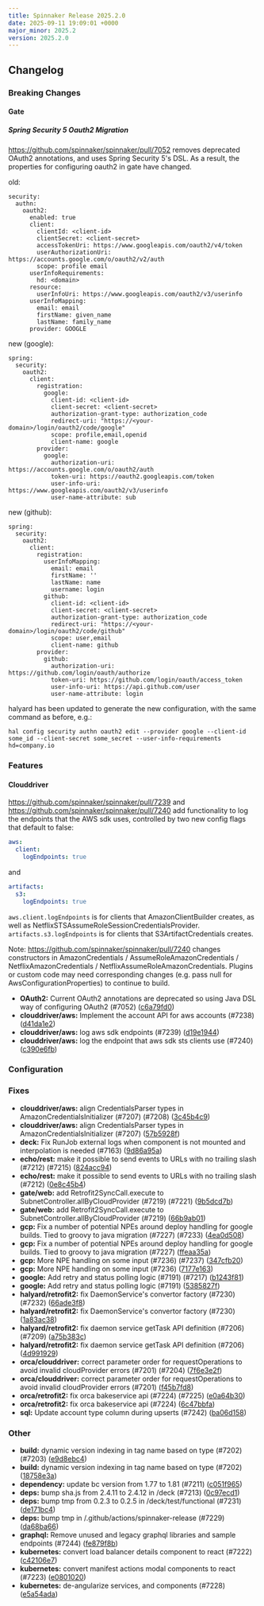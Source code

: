 ```yaml
---
title: Spinnaker Release 2025.2.0
date: 2025-09-11 19:09:01 +0000
major_minor: 2025.2
version: 2025.2.0
---
```


## Changelog

### Breaking Changes

#### Gate

##### Spring Security 5 Oauth2 Migration

https://github.com/spinnaker/spinnaker/pull/7052 removes deprecated OAuth2 annotations, and uses Spring Security 5's DSL.  As a result, the properties for configuring oauth2 in gate have changed.

old:
```
security:
  authn:
    oauth2:
      enabled: true
      client:
        clientId: <client-id>
        clientSecret: <client-secret>
        accessTokenUri: https://www.googleapis.com/oauth2/v4/token
        userAuthorizationUri: https://accounts.google.com/o/oauth2/v2/auth
        scope: profile email
      userInfoRequirements:
        hd: <domain>
      resource:
        userInfoUri: https://www.googleapis.com/oauth2/v3/userinfo
      userInfoMapping:
        email: email
        firstName: given_name
        lastName: family_name
      provider: GOOGLE
```

new (google):
```
spring:
  security:
    oauth2:
      client:
        registration:
          google:
            client-id: <client-id>
            client-secret: <client-secret>
            authorization-grant-type: authorization_code
            redirect-uri: "https://<your-domain>/login/oauth2/code/google"
            scope: profile,email,openid
            client-name: google
        provider:
          google:
            authorization-uri: https://accounts.google.com/o/oauth2/auth
            token-uri: https://oauth2.googleapis.com/token
            user-info-uri: https://www.googleapis.com/oauth2/v3/userinfo
            user-name-attribute: sub
```

new (github):
```
spring:
  security:
    oauth2:
      client:
        registration:
          userInfoMapping:
            email: email
            firstName: ''
            lastName: name
            username: login
          github:
            client-id: <client-id>
            client-secret: <client-secret>
            authorization-grant-type: authorization_code
            redirect-uri: "https://<your-domain>/login/oauth2/code/github"
            scope: user,email
            client-name: github
        provider:
          github:
            authorization-uri: https://github.com/login/oauth/authorize
            token-uri: https://github.com/login/oauth/access_token
            user-info-uri: https://api.github.com/user
            user-name-attribute: login
```

halyard has been updated to generate the new configuration, with the same command as before, e.g.:
```
hal config security authn oauth2 edit --provider google --client-id some_id --client-secret some_secret --user-info-requirements hd=company.io
```

### Features

#### Clouddriver

https://github.com/spinnaker/spinnaker/pull/7239 and https://github.com/spinnaker/spinnaker/pull/7240 add functionality to log the endpoints that the AWS sdk uses, controlled by two new config flags that default to false:
```yaml
aws:
  client:
    logEndpoints: true
```
and
```yaml
artifacts:
  s3:
    logEndpoints: true
```

`aws.client.logEndpoints` is for clients that AmazonClientBuilder creates, as well as NetflixSTSAssumeRoleSessionCredentialsProvider.  `artifacts.s3.logEndpoints` is for clients that S3ArtifactCredentials creates.

Note: https://github.com/spinnaker/spinnaker/pull/7240 changes constructors in AmazonCredentials / AssumeRoleAmazonCredentials / NetflixAmazonCredentials / NetflixAssumeRoleAmazonCredentials.  Plugins or custom code may need corresponding changes (e.g. pass null for AwsConfigurationProperties) to continue to build.

* **OAuth2:** Current OAuth2 annotations are deprecated so using Java DSL way of configuring OAuth2 (#7052) ([c6a79fd0](https://github.com/spinnaker/spinnaker/commit/c6a79fd0e5375b6b12f8bba1c47a4e81cb2819fb))
* **clouddriver/aws:** Implement the account API for aws accounts (#7238) ([d41da1e2](https://github.com/spinnaker/spinnaker/commit/d41da1e2d50e05822aba3ff3af174e70e3f7ee7b))
* **clouddriver/aws:** log aws sdk endpoints (#7239) ([d19e1944](https://github.com/spinnaker/spinnaker/commit/d19e19440695b268ba4ec7644003fdcb5f7b7295))
* **clouddriver/aws:** log the endpoint that aws sdk sts clients use (#7240) ([c390e6fb](https://github.com/spinnaker/spinnaker/commit/c390e6fbd68d146d95d50079c55c011a168f067f))

### Configuration


### Fixes

* **clouddriver/aws:** align CredentialsParser types in AmazonCredentialsInitializer (#7207) (#7208) ([3c45b4c9](https://github.com/spinnaker/spinnaker/commit/3c45b4c933a6e519efa05f04e64f4f84cc91dcc8))
* **clouddriver/aws:** align CredentialsParser types in AmazonCredentialsInitializer (#7207) ([57b5928f](https://github.com/spinnaker/spinnaker/commit/57b5928f5b52e10f20ad29cdfdeb57b96dd22614))
* **deck:** Fix RunJob external logs when component is not mounted and interpolation is needed (#7163) ([9d86a95a](https://github.com/spinnaker/spinnaker/commit/9d86a95abc517ea909735f0ee0884bd5f502131d))
* **echo/rest:** make it possible to send events to URLs with no trailing slash (#7212) (#7215) ([824acc94](https://github.com/spinnaker/spinnaker/commit/824acc94316250429e7e78d97a3f4b0d8574aee1))
* **echo/rest:** make it possible to send events to URLs with no trailing slash (#7212) ([0e8c45b4](https://github.com/spinnaker/spinnaker/commit/0e8c45b45a7374f4ddacf579aa12dd1d67915b79))
* **gate/web:** add Retrofit2SyncCall.execute to SubnetController.allByCloudProvider (#7219) (#7221) ([9b5dcd7b](https://github.com/spinnaker/spinnaker/commit/9b5dcd7b9070661d07bde95cd030cdde1e5efb41))
* **gate/web:** add Retrofit2SyncCall.execute to SubnetController.allByCloudProvider (#7219) ([66b9ab01](https://github.com/spinnaker/spinnaker/commit/66b9ab017406ef1565b20c5c04acf18bbcb4cdcd))
* **gcp:** Fix a number of potential NPEs around deploy handling for google builds.  Tied to groovy to java migration (#7227) (#7233) ([4ea0d508](https://github.com/spinnaker/spinnaker/commit/4ea0d5087f5472793cc72c5b57cb1ce282890c5e))
* **gcp:** Fix a number of potential NPEs around deploy handling for google builds.  Tied to groovy to java migration (#7227) ([ffeaa35a](https://github.com/spinnaker/spinnaker/commit/ffeaa35aa16f7e32fb1d62fd8d21edb13918e13a))
* **gcp:** More NPE handling on some input (#7236) (#7237) ([347cfb20](https://github.com/spinnaker/spinnaker/commit/347cfb20f0cba0f7c9d06a31c961bbb2082756fc))
* **gcp:** More NPE handling on some input (#7236) ([7177e163](https://github.com/spinnaker/spinnaker/commit/7177e163ad5294518fba2aa5d9d8d38d842c4b59))
* **google:** Add retry and status polling logic (#7191) (#7217) ([b1243f81](https://github.com/spinnaker/spinnaker/commit/b1243f8112e43c9ccfab8758d86353b9a6876a30))
* **google:** Add retry and status polling logic (#7191) ([5385827f](https://github.com/spinnaker/spinnaker/commit/5385827fa3d4ffc9fe152e2cb6d03db89b7ba68a))
* **halyard/retrofit2:** fix DaemonService's convertor factory (#7230) (#7232) ([66ade3f8](https://github.com/spinnaker/spinnaker/commit/66ade3f8b48fd09195895918fe6dc058e25e8a46))
* **halyard/retrofit2:** fix DaemonService's convertor factory (#7230) ([1a83ac38](https://github.com/spinnaker/spinnaker/commit/1a83ac383fba5b15febd75291be674b55395f4f0))
* **halyard/retrofit2:** fix daemon service getTask API definition (#7206) (#7209) ([a75b383c](https://github.com/spinnaker/spinnaker/commit/a75b383c05f1570f9c08a766da092f199de4ac38))
* **halyard/retrofit2:** fix daemon service getTask API definition (#7206) ([4d991929](https://github.com/spinnaker/spinnaker/commit/4d99192979b269af29a2b5047cc4a0f03f0761ed))
* **orca/clouddriver:** correct parameter order for requestOperations to avoid invalid cloudProvider errors (#7201) (#7204) ([7f6e3e2f](https://github.com/spinnaker/spinnaker/commit/7f6e3e2f325f2607a6fdd3e4e21f307b69f09cd9))
* **orca/clouddriver:** correct parameter order for requestOperations to avoid invalid cloudProvider errors (#7201) ([f45b7fd8](https://github.com/spinnaker/spinnaker/commit/f45b7fd885c6ed56b1c4548be2e6a24caa0feb31))
* **orca/retrofit2:** fix orca bakeservice api (#7224) (#7225) ([e0a64b30](https://github.com/spinnaker/spinnaker/commit/e0a64b30b6e4436e844df3d14930b7e90797cf74))
* **orca/retrofit2:** fix orca bakeservice api (#7224) ([6c47bbfa](https://github.com/spinnaker/spinnaker/commit/6c47bbfac318fd48e4e3a17c0ef5495a1d03f28d))
* **sql:** Update account type column during upserts (#7242) ([ba06d158](https://github.com/spinnaker/spinnaker/commit/ba06d1580d7ee7a1cbc63f01626fd0055ef842a3))

### Other

* **build:** dynamic version indexing in tag name based on type (#7202) (#7203) ([e9d8ebc4](https://github.com/spinnaker/spinnaker/commit/e9d8ebc407a9ca4f8520ae2aafe9117fa86ba2f6))
* **build:** dynamic version indexing in tag name based on type (#7202) ([18758e3a](https://github.com/spinnaker/spinnaker/commit/18758e3a71aa2e47ffb6b96c44fcf848d9330c6a))
* **dependency:** update bc version from 1.77 to 1.81 (#7211) ([c051f965](https://github.com/spinnaker/spinnaker/commit/c051f9651681055acb028ca01df02987a1e1eaf2))
* **deps:** bump sha.js from 2.4.11 to 2.4.12 in /deck (#7213) ([0c97ecd1](https://github.com/spinnaker/spinnaker/commit/0c97ecd18c40ffa1d315e3dcf8f5870ecfa519e5))
* **deps:** bump tmp from 0.2.3 to 0.2.5 in /deck/test/functional (#7231) ([de171bc4](https://github.com/spinnaker/spinnaker/commit/de171bc4477bc00d11f416965281da669a3367b8))
* **deps:** bump tmp in /.github/actions/spinnaker-release (#7229) ([da68ba66](https://github.com/spinnaker/spinnaker/commit/da68ba66321eb034356ffc2b20a3c0a4c7c2f709))
* **graphql:** Remove unused and legacy graphql libraries and sample endpoints (#7244) ([fe879f8b](https://github.com/spinnaker/spinnaker/commit/fe879f8b867b64de7c916e9ea8806c6e15bb8382))
* **kubernetes:** convert load balancer details component to react (#7222) ([c42106e7](https://github.com/spinnaker/spinnaker/commit/c42106e719daa30b06dd5efa520e8b7e7e32d508))
* **kubernetes:** convert manifest actions modal components to react (#7223) ([e0801020](https://github.com/spinnaker/spinnaker/commit/e08010207d3c2085fb79cdb6791898bde8bad5c6))
* **kubernetes:** de-angularize services, and components (#7228) ([e5a54ada](https://github.com/spinnaker/spinnaker/commit/e5a54adad738c618f7caf6d5a375659ad4261041))
